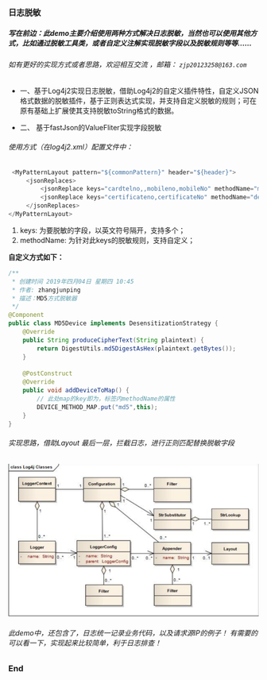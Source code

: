 ### 日志脱敏

#####  写在前边：此demo主要介绍使用两种方式解决日志脱敏，当然也可以使用其他方式，比如通过脱敏工具类，或者自定义注解实现脱敏字段以及脱敏规则等等……
	
###### 如有更好的实现方式或者思路，欢迎相互交流 ，邮箱： `zjp20123258@163.com`

- 一、基于Log4j2实现日志脱敏，借助Log4j2的自定义插件特性，自定义JSON格式数据的脱敏插件，基于正则表达式实现，并支持自定义脱敏的规则；可在原有基础上扩展使其支持脱敏toString格式的数据。

- 二、 基于fastJson的ValueFliter实现字段脱敏

###### 使用方式（在log4j2.xml）配置文件中：

```java
 <MyPatternLayout pattern="${commonPattern}" header="${header}">
	 <jsonReplaces>
		 <jsonReplace keys="cardtelno,,mobileno,mobileNo" methodName="md5"/>
		 <jsonReplace keys="certificateno,certificateNo" methodName="default"/>
	 </jsonReplaces>
</MyPatternLayout>
```
1. keys: 为要脱敏的字段，以英文符号隔开，支持多个；
1. methodName: 为针对此keys的脱敏规则，支持自定义；

**自定义方式如下：**
```java
/**
 * 创建时间 2019年四月04日 星期四 10:45
 * 作者: zhangjunping
 * 描述：MD5方式脱敏器
 */
@Component
public class MD5Device implements DesensitizationStrategy {
    @Override
    public String produceCipherText(String plaintext) {
        return DigestUtils.md5DigestAsHex(plaintext.getBytes());
    }

    @PostConstruct
    @Override
    public void addDeviceToMap() {
		// 此处map的key即为，标签内methodName的属性
        DEVICE_METHOD_MAP.put("md5",this);
    }
}

```
###### 实现思路，借助Layout 最后一层，拦截日志，进行正则匹配替换脱敏字段


![log4j2类图](https://github.com/191824852/desensitization/blob/master/log4j2.jpg "log4j2类图")



###### 此demo中，还包含了，日志统一记录业务代码，以及请求源IP的例子！ 有需要的可以看一下，实现起来比较简单，利于日志排查！


### End
